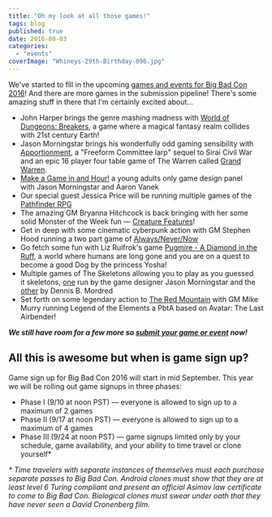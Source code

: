 ```yaml
---
title: "Oh my look at all those games!"
tags: blog
published: true
date: 2016-08-03
categories: 
  - "events"
coverImage: "Whineys-29th-Birthday-096.jpg"
---
```


We've started to fill in the upcoming [games and events for Big Bad Con 2016](/events/)! And there are more games in the submission pipeline! There's some amazing stuff in there that I'm certainly excited about…

- John Harper brings the genre mashing madness with [World of Dungeons: Breakers](http://www.bigbadcon.com/events/world-of-dungeons-breakers/), a game where a magical fantasy realm collides with 21st century Earth!
- Jason Morningstar brings his wonderfully odd gaming sensibility with [Apportionment](http://www.bigbadcon.com/events/apportionment/), a "Freeform Committee larp" sequel to Sirai Civil War and an epic 16 player four table game of The Warren called [Grand Warren](http://www.bigbadcon.com/events/the-grand-warren/).
- [Make a Game in and Hour!](http://www.bigbadcon.com/events/make-a-game-in-an-hour/) a young adults only game design panel with Jason Morningstar and Aaron Vanek
- Our special guest Jessica Price will be running multiple games of the [Pathfinder RPG](http://www.bigbadcon.com/events/pathfinder-beginner-box-2/)
- The amazing GM Bryanna Hitchcock is back bringing with her some solid Monster of the Week fun — [Creature Features](http://www.bigbadcon.com/events/creature-features-4/)!
- Get in deep with some cinematic cyberpunk action with GM Stephen Hood running a two part game of [Always/Never/Now](http://www.bigbadcon.com/events/alwaysnevernow-part-1-3/)
- Go fetch some fun with Liz Ruifrok's game [Pugmire - A Diamond in the Ruff](http://www.bigbadcon.com/events/diamond-in-the-ruff-playtest/), a world where humans are long gone and you are on a quest to become a good Dog by the princess Yosha!
- Multiple games of The Skeletons allowing you to play as you guessed it skeletons, [one](http://www.bigbadcon.com/events/the-skeletons-2/) run by the game designer Jason Morningstar and the [other](http://www.bigbadcon.com/events/the-skeletons/) by Dennis B. Mordred
- Set forth on some legendary action to [The Red Mountain](http://www.bigbadcon.com/events/the-red-mountain/) with GM Mike Murry running Legend of the Elements a PbtA based on Avatar: The Last Airbender!

**_We still have room for a few more so [submit your game or event](http://www.bigbadcon.com/volunteer/run-a-game/) now!_**

## All this is awesome but when is game sign up?

Game sign up for Big Bad Con 2016 will start in mid September. This year we will be rolling out game signups in three phases:

- Phase I (9/10 at noon PST) — everyone is allowed to sign up to a maximum of 2 games
- Phase II (9/17 at noon PST) — everyone is allowed to sign up to a maximum of 4 games
- Phase III (9/24 at noon PST) — game signups limited only by your schedule, game availability, and your ability to time travel or clone yourself\*

_\* Time travelers with separate instances of themselves must each purchase separate passes to Big Bad Con. Android clones must show that they are at least level 6 Turing compliant and present an official Asimov law certificate to come to Big Bad Con. Biological clones must swear under oath that they have never seen a David Cronenberg film._
